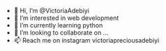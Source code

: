 - 👋 Hi, I’m @VictoriaAdebiyi
- 👀 I’m interested in web development
- 🌱 I’m currently learning python
- 💞️ I’m looking to collaborate on ...
- 📫 Reach me on instagram victoriapreciousadebiyi

<!---
VictoriaAdebiyi/VictoriaAdebiyi is a ✨ special ✨ repository because its `README.md` (this file) appears on your GitHub profile.
You can click the Preview link to take a look at your changes.
--->
